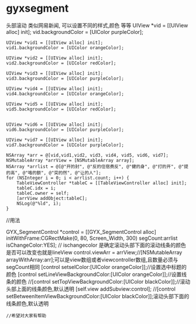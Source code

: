 # gyxsegment
头部滚动 类似网易新闻, 可以设置不同的样式,颜色 等等
UIView *vid = [[UIView alloc] init];
    vid.backgroundColor = [UIColor purpleColor];
    
    UIView *vid1 = [[UIView alloc] init];
    vid1.backgroundColor = [UIColor orangeColor];
    
    UIView *vid2 = [[UIView alloc] init];
    vid2.backgroundColor = [UIColor redColor];
    
    UIView *vid3 = [[UIView alloc] init];
    vid3.backgroundColor = [UIColor purpleColor];
    
    UIView *vid4 = [[UIView alloc] init];
    vid4.backgroundColor = [UIColor orangeColor];
    
    UIView *vid5 = [[UIView alloc] init];
    vid5.backgroundColor = [UIColor redColor];
    
    
    UIView *vid6 = [[UIView alloc] init];
    vid6.backgroundColor = [UIColor purpleColor];
    
    UIView *vid7 = [[UIView alloc] init];
    vid7.backgroundColor = [UIColor purpleColor];
    
    NSArray *arr = @[vid,vid1,vid2, vid3, vid4, vid5, vid6, vid7];
    NSMutableArray *arrView = [NSMutableArray array];
    NSArray *arrlist = @[@"开的封", @"反的住宿费反", @"健的身", @"打的开", @"提的高", @"咯的额", @"突的然", @"让的人"];
    for (NSInteger i = 0; i < arrlist.count; i++) {
        TableViewController *tableC = [[TableViewController alloc] init];
        tableC.idx = i;
        tableC.owner = self;
        [arrView addObject:tableC];
        NSLog(@"%ld", i);
    }
//用法

GYX_SegmentControl *control = [[GYX_SegmentControl alloc] initWithFrame:CGRectMake(0, 80, Screen_Width, 300) segCount:arrlist isChangeColor:YES];
  // ischangecolor 是确定滚动头部下面的滚动线条的颜色是否可以改变也就是lineView
    control.viewArr = arrView;//[NSMutableArray arrayWithArray:arr];可以是view数组或者viewcontroller数组,且数量必须与segCount相同
    [control setselColor:[UIColor orangeColor]];//设置选中标题的颜色
    [control setLineViewBackgroundColor:[UIColor orangeColor]];//设置线条的颜色
    //[control setTopViewBackgroundColor:[UIColor blackColor]];//滚动头部上面的线条颜色,默认透明
    [self.view addSubview:control];
    //[control setBetweenItemViewBackgroundColor:[UIColor blackColor]];滚动头部下面的线条颜色,默认透明
    
    //希望对大家有帮助
